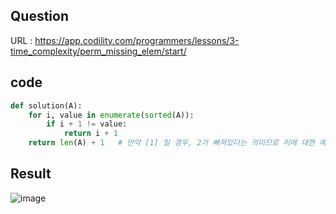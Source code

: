 ## Question

URL : https://app.codility.com/programmers/lessons/3-time_complexity/perm_missing_elem/start/

## code
```python
def solution(A):
    for i, value in enumerate(sorted(A)):
        if i + 1 != value:
            return i + 1
    return len(A) + 1   # 만약 [1] 일 경우, 2가 빠져있다는 의미므로 이에 대한 예외처리
```

## Result

![image](https://user-images.githubusercontent.com/84619866/147880060-7d640fb4-b72a-4344-b64f-3475434f514d.png)
